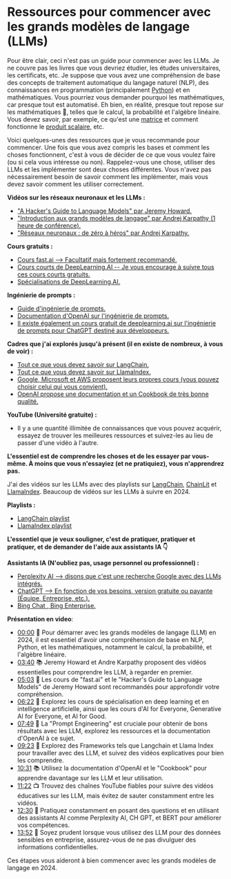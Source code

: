 


# Ressources pour commencer avec les grands modèles de langage (LLMs)

Pour être clair, ceci n'est pas un guide pour commencer avec les LLMs. Je ne couvre pas les livres que vous devriez étudier, les études universitaires, les certificats, etc. Je suppose que vous avez une compréhension de base des concepts de traitement automatique du langage naturel (NLP), des connaissances en programmation (principalement [Python](https://www.python.org/)) et en mathématiques. Vous pourriez vous demander pourquoi les mathématiques, car presque tout est automatisé. Eh bien, en réalité, presque tout repose sur les mathématiques 🧠, telles que le calcul, la probabilité et l'algèbre linéaire. Vous devez savoir, par exemple, ce qu'est une [matrice](https://fr.wikipedia.org/wiki/Matrice) et comment fonctionne le [produit scalaire](https://fr.wikipedia.org/wiki/Produit_scalaire), etc.

Voici quelques-unes des ressources que je vous recommande pour commencer. Une fois que vous avez compris les bases et comment les choses fonctionnent, c'est à vous de décider de ce que vous voulez faire (ou si cela vous intéresse ou non). Rappelez-vous une chose, utiliser des LLMs et les implémenter sont deux choses différentes. Vous n'avez pas nécessairement besoin de savoir comment les implémenter, mais vous devez savoir comment les utiliser correctement.

**Vidéos sur les réseaux neuronaux et les LLMs :**
- ["A Hacker's Guide to Language Models" par Jeremy Howard.](https://lien-de-la-video1.com)
- ["Introduction aux grands modèles de langage" par Andrej Karpathy (1 heure de conférence).](https://lien-de-la-video2.com)
- ["Réseaux neuronaux : de zéro à héros" par Andrej Karpathy.](https://lien-de-la-video3.com)

**Cours gratuits :**
- [Cours fast.ai --> Facultatif mais fortement recommandé.](https://lien-du-cours1.com)
- [Cours courts de DeepLearning.AI -- Je vous encourage à suivre tous ces cours courts gratuits.](https://lien-du-cours2.com)
- [Spécialisations de DeepLearning.AI.](https://lien-de-la-specialisation.com)

**Ingénierie de prompts :**
- [Guide d'ingénierie de prompts.](https://lien-du-guide.com)
- [Documentation d'OpenAI sur l'ingénierie de prompts.](https://lien-de-la-doc.com)
- [Il existe également un cours gratuit de deeplearning.ai sur l'ingénierie de prompts pour ChatGPT destiné aux développeurs.](https://lien-du-cours-deeplearning.com)

**Cadres que j'ai explorés jusqu'à présent (il en existe de nombreux, à vous de voir) :**
- [Tout ce que vous devez savoir sur LangChain.](https://lien-de-langchain.com)
- [Tout ce que vous devez savoir sur LlamaIndex.](https://lien-de-llamaindex.com)
- [Google, Microsoft et AWS proposent leurs propres cours (vous pouvez choisir celui qui vous convient).](https://lien-des-cours-des-entreprises.com)
- [OpenAI propose une documentation et un Cookbook de très bonne qualité.](https://lien-de-la-documentation-openai.com)

**YouTube (Université gratuite) :**
- Il y a une quantité illimitée de connaissances que vous pouvez acquérir, essayez de trouver les meilleures ressources et suivez-les au lieu de passer d'une vidéo à l'autre.

**L'essentiel est de comprendre les choses et de les essayer par vous-même. À moins que vous n'essayiez (et ne pratiquiez), vous n'apprendrez pas.**

J'ai des vidéos sur les LLMs avec des playlists sur [LangChain](https://lien-de-la-playlist-langchain.com), [ChainLit](https://lien-de-la-playlist-chainlit.com) et [LlamaIndex](https://lien-de-la-playlist-llamaindex.com). Beaucoup de vidéos sur les LLMs à suivre en 2024.

**Playlists :**
- [LangChain playlist](https://lien-de-la-playlist-langchain.com)
- [LlamaIndex playlist](https://lien-de-la-playlist-llamaindex.com)

**L'essentiel que je veux souligner, c'est de pratiquer, pratiquer et pratiquer, et de demander de l'aide aux assistants IA 👇**

**Assistants IA (N'oubliez pas, usage personnel ou professionnel) :**
- [Perplexity AI --> disons que c'est une recherche Google avec des LLMs intégrés.](https://lien-de-perplexity-ai.com)
- [ChatGPT --> En fonction de vos besoins, version gratuite ou payante (Équipe, Entreprise, etc.).](https://lien-de-chatgpt.com)
- [Bing Chat , Bing Enterprise.](https://lien-de-bing-chat.com)

**Présentation en video**:
- [00:00](https://www.youtube.com/watch?v=1TG9vDMxr5g&t=0s) 🎯 Pour démarrer avec les grands modèles de langage (LLM) en 2024, il est essentiel d'avoir une compréhension de base en NLP, Python, et les mathématiques, notamment le calcul, la probabilité, et l'algèbre linéaire.
- [03:40](https://www.youtube.com/watch?v=1TG9vDMxr5g&t=220s) 📚 Jeremy Howard et Andre Karpathy proposent des vidéos essentielles pour comprendre les LLM, à regarder en premier.
- [05:03](https://www.youtube.com/watch?v=1TG9vDMxr5g&t=303s) 📝 Les cours de "fast.ai" et le "Hacker's Guide to Language Models" de Jeremy Howard sont recommandés pour approfondir votre compréhension.
- [06:22](https://www.youtube.com/watch?v=1TG9vDMxr5g&t=382s) 🤖 Explorez les cours de spécialisation en deep learning et en intelligence artificielle, ainsi que les cours d'AI for Everyone, Generative AI for Everyone, et AI for Good.
- [07:49](https://www.youtube.com/watch?v=1TG9vDMxr5g&t=469s) 🧩 La "Prompt Engineering" est cruciale pour obtenir de bons résultats avec les LLM, explorez les ressources et la documentation d'OpenAI à ce sujet.
- [09:23](https://www.youtube.com/watch?v=1TG9vDMxr5g&t=563s) 🔧 Explorez des Frameworks tels que Langchain et Llama Index pour travailler avec des LLM, et suivez des vidéos explicatives pour bien les comprendre.
- [10:31](https://www.youtube.com/watch?v=1TG9vDMxr5g&t=631s) 📚 Utilisez la documentation d'OpenAI et le "Cookbook" pour apprendre davantage sur les LLM et leur utilisation.
- [11:22](https://www.youtube.com/watch?v=1TG9vDMxr5g&t=682s) 📺 Trouvez des chaînes YouTube fiables pour suivre des vidéos éducatives sur les LLM, mais évitez de sauter constamment entre les vidéos.
- [12:30](https://www.youtube.com/watch?v=1TG9vDMxr5g&t=750s) 🚀 Pratiquez constamment en posant des questions et en utilisant des assistants AI comme Perplexity AI, CH GPT, et BERT pour améliorer vos compétences.
- [13:52](https://www.youtube.com/watch?v=1TG9vDMxr5g&t=832s) 🚧 Soyez prudent lorsque vous utilisez des LLM pour des données sensibles en entreprise, assurez-vous de ne pas divulguer des informations confidentielles.

Ces étapes vous aideront à bien commencer avec les grands modèles de langage en 2024.
